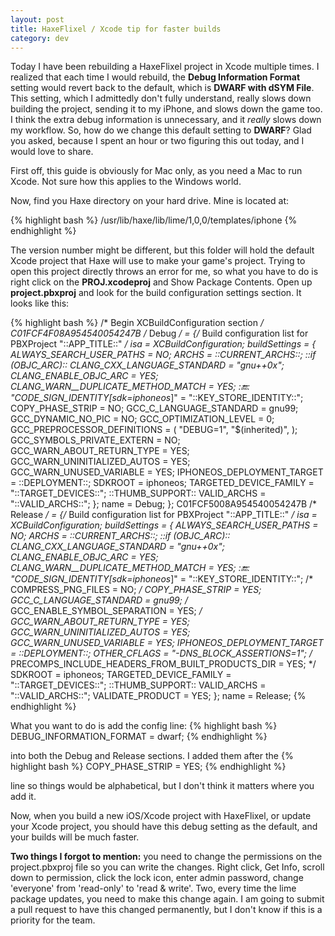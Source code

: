 ```yaml
---
layout: post
title: HaxeFlixel / Xcode tip for faster builds
category: dev
---
```


Today I have been rebuilding a HaxeFlixel project in Xcode multiple times. I realized that each time I would rebuild, the **Debug Information Format** setting would revert back to the default, which is **DWARF with dSYM File**. This setting, which I admittedly don't fully understand, really slows down building the project, sending it to my iPhone, and slows down the game too. I think the extra debug information is unnecessary, and it *really* slows down my workflow. So, how do we change this default setting to **DWARF**? Glad you asked, because I spent an hour or two figuring this out today, and I would love to share.

First off, this guide is obviously for Mac only, as you need a Mac to run Xcode. Not sure how this applies to the Windows world.

Now, find you Haxe directory on your hard drive. Mine is located at:

{% highlight bash %}
/usr/lib/haxe/lib/lime/1,0,0/templates/iphone
{% endhighlight %}

The version number might be different, but this folder will hold the default Xcode project that Haxe will use to make your game's project. Trying to open this project directly throws an error for me, so what you have to do is right click on the **PROJ.xcodeproj** and Show Package Contents. Open up **project.pbxproj** and look for the build configuration settings section. It looks like this:

{% highlight bash %}
/* Begin XCBuildConfiguration section */
		C01FCF4F08A954540054247B /* Debug */ = {/* Build configuration list for PBXProject "::APP_TITLE::" */
			isa = XCBuildConfiguration;
			buildSettings = {
				ALWAYS_SEARCH_USER_PATHS = NO;
				ARCHS = ::CURRENT_ARCHS::;
				::if (OBJC_ARC)::
				CLANG_CXX_LANGUAGE_STANDARD = "gnu++0x";
				CLANG_ENABLE_OBJC_ARC = YES;
				CLANG_WARN__DUPLICATE_METHOD_MATCH = YES;
				::end::
				"CODE_SIGN_IDENTITY[sdk=iphoneos*]" = "::KEY_STORE_IDENTITY::";
				COPY_PHASE_STRIP = NO;
				GCC_C_LANGUAGE_STANDARD = gnu99;
				GCC_DYNAMIC_NO_PIC = NO;
				GCC_OPTIMIZATION_LEVEL = 0;
				GCC_PREPROCESSOR_DEFINITIONS = (
					"DEBUG=1",
					"$(inherited)",
				);
				GCC_SYMBOLS_PRIVATE_EXTERN = NO;
				GCC_WARN_ABOUT_RETURN_TYPE = YES;
				GCC_WARN_UNINITIALIZED_AUTOS = YES;
				GCC_WARN_UNUSED_VARIABLE = YES;
				IPHONEOS_DEPLOYMENT_TARGET = ::DEPLOYMENT::;
				SDKROOT = iphoneos;
				TARGETED_DEVICE_FAMILY = "::TARGET_DEVICES::";
            	::THUMB_SUPPORT::
				VALID_ARCHS = "::VALID_ARCHS::";
			};
			name = Debug;
		};
		C01FCF5008A954540054247B /* Release */ = {/* Build configuration list for PBXProject "::APP_TITLE::" */
			isa = XCBuildConfiguration;
			buildSettings = {
				ALWAYS_SEARCH_USER_PATHS = NO;
				ARCHS = ::CURRENT_ARCHS::;
				::if (OBJC_ARC)::
				CLANG_CXX_LANGUAGE_STANDARD = "gnu++0x";
				CLANG_ENABLE_OBJC_ARC = YES;
				CLANG_WARN__DUPLICATE_METHOD_MATCH = YES;
				::end::
				"CODE_SIGN_IDENTITY[sdk=iphoneos*]" = "::KEY_STORE_IDENTITY::";
				/* COMPRESS_PNG_FILES = NO; */
				COPY_PHASE_STRIP = YES;
				GCC_C_LANGUAGE_STANDARD = gnu99;
				/* GCC_ENABLE_SYMBOL_SEPARATION = YES; */
				GCC_WARN_ABOUT_RETURN_TYPE = YES;
				GCC_WARN_UNINITIALIZED_AUTOS = YES;
				GCC_WARN_UNUSED_VARIABLE = YES;
				IPHONEOS_DEPLOYMENT_TARGET = ::DEPLOYMENT::;
				OTHER_CFLAGS = "-DNS_BLOCK_ASSERTIONS=1";
				/* PRECOMPS_INCLUDE_HEADERS_FROM_BUILT_PRODUCTS_DIR = YES; */
				SDKROOT = iphoneos;
				TARGETED_DEVICE_FAMILY = "::TARGET_DEVICES::";
            	::THUMB_SUPPORT::
				VALID_ARCHS = "::VALID_ARCHS::";
				VALIDATE_PRODUCT = YES;
			};
			name = Release;
{% endhighlight %}

What you want to do is add the config line:
{% highlight bash %}
DEBUG_INFORMATION_FORMAT = dwarf;
{% endhighlight %}

into both  the Debug and Release sections. I added them after the
{% highlight bash %}
COPY_PHASE_STRIP = YES;
{% endhighlight %}

line so things would be alphabetical, but I don't think it matters where you add it.

Now, when you build a new iOS/Xcode project with HaxeFlixel, or update your Xcode project, you should have this debug setting as the default, and your builds will be much faster.

**Two things I forgot to mention:** you need to change the permissions on the project.pbxproj file so you can write the changes. Right click, Get Info, scroll down to permission, click the lock icon, enter admin password, change 'everyone' from 'read-only' to 'read & write'. Two, every time the lime package updates, you need to make this change again. I am going to submit a pull request to have this changed permanently, but I don't know if this is a priority for the team.